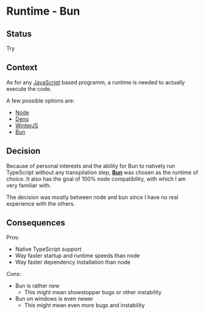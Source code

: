 # Runtime - Bun

## Status

Try

## Context

As for any [JavaScript](https://tc39.es/ecma262/) based programm, a runtime is needed to actually execute the code.

A few possible options are:
- [Node](https://nodejs.org/en)
- [Deno](https://deno.com/)
- [WinterJS](https://github.com/wasmerio/winterjs)
- [Bun](https://bun.sh/)


## Decision

Because of personal interests and the ability for Bun to natively run TypeScript without any transpilation step,
**[Bun](https://bun.sh/)** was chosen as the runtime of choice.
It also has the goal of 100% node compatibility, with which I am very familiar with.

The decision was mostly between node and bun since I have no real experience with the others.

## Consequences

Pros:
* Native TypeScript support
* Way faster startup and runtime speeds than node
* Way faster dependency installation than node

Cons:
* Bun is rather new
  * This might mean showstopper bugs or other instability
* Bun on windows is even newer
  * This might mean even _more_ bugs and instability
